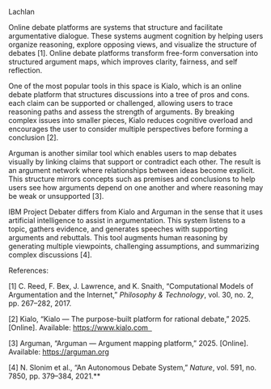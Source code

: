 Lachlan


Online debate platforms are systems that structure and facilitate argumentative dialogue. These systems augment cognition by helping users organize reasoning, explore opposing views, and visualize the structure of debates [1]. Online debate platforms transform free-form conversation into structured argument maps, which improves clarity, fairness, and self reflection.

One of the most popular tools in this space is Kialo, which is an online debate platform that structures discussions into a tree of pros and cons.  each claim can be supported or challenged, allowing users to trace reasoning paths and assess the strength of arguments. By breaking complex issues into smaller pieces, Kialo reduces cognitive overload and encourages the user to consider multiple perspectives before forming a conclusion [2].

Arguman is another similar tool which enables users to map debates visually by linking claims that support or contradict each other. The result is an argument network where relationships between ideas become explicit. This structure mirrors concepts such as premises and conclusions to help users see how arguments depend on one another and where reasoning may be weak or unsupported [3].

IBM Project Debater differs from Kialo and Arguman in the sense that it uses artificial intelligence to assist in argumentation. This system listens to a topic, gathers evidence, and generates speeches with supporting arguments and rebuttals. This tool augments human reasoning by generating multiple viewpoints, challenging assumptions, and summarizing complex discussions [4].

References:

[1] C. Reed, F. Bex, J. Lawrence, and K. Snaith, “Computational Models of Argumentation and the Internet,” *Philosophy & Technology*, vol. 30, no. 2, pp. 267–282, 2017.  

[2] Kialo, “Kialo — The purpose-built platform for rational debate,” 2025. [Online]. Available: https://www.kialo.com  

[3] Arguman, “Arguman — Argument mapping platform,” 2025. [Online]. Available: https://arguman.org

[4] N. Slonim et al., “An Autonomous Debate System,” *Nature*, vol. 591, no. 7850, pp. 379–384, 2021.**
